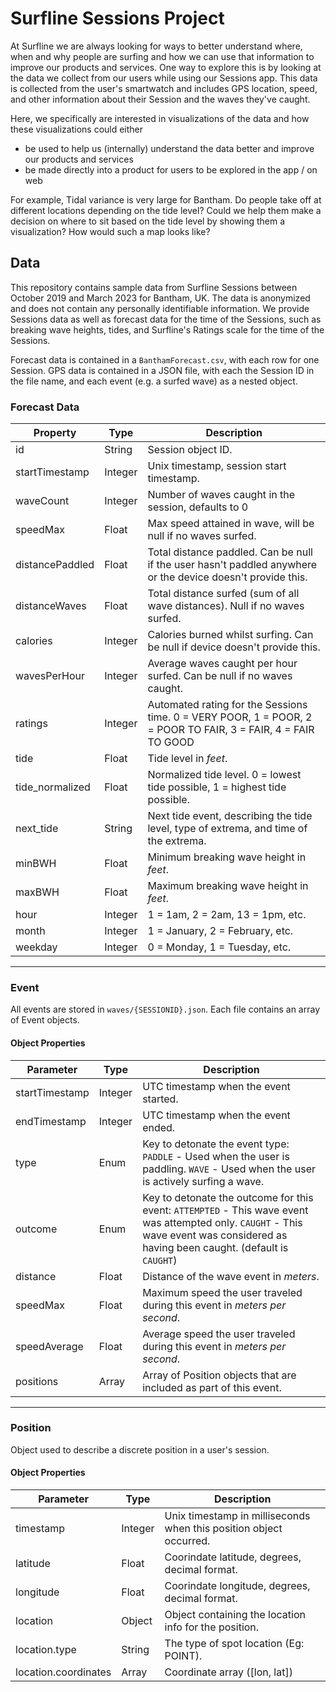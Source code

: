 
# Surfline Sessions Project

At Surfline we are always looking for ways to better understand where, when and why people are surfing and how we can use that information to improve our products and services. One way to explore this is by looking at the data we collect from our users while using our Sessions app. This data is collected from the user's smartwatch and includes GPS location, speed, and other information about their Session and the waves they've caught.

Here, we specifically are interested in visualizations of the data and how these visualizations could either
- be used to help us (internally) understand the data better and improve our products and services
- be made directly into a product for users to be explored in the app / on web

For example, 
Tidal variance is very large for Bantham. Do people take off at different locations depending on the tide level?
Could we help them make a decision on where to sit based on the tide level by showing them a visualization? How would such a map looks like?

## Data

This repository contains sample data from Surfline Sessions between October 2019 and March 2023 for Bantham, UK. The data is anonymized and does not contain any personally identifiable information.
We provide Sessions data as well as forecast data for the time of the Sessions, such as breaking wave heights, tides, and Surfline's Ratings scale for the time of the Sessions.

Forecast data is contained in a `BanthamForecast.csv`, with each row for one Session.
GPS data is contained in a JSON file, with each the Session ID in the file name, and each event (e.g. a surfed wave) as a nested object.

### Forecast Data

| Property            | Type              | Description                                       |
|---------------------|------------------|---------------------------------------------------|
| id | String | Session object ID. |
| startTimestamp | Integer  | Unix timestamp, session start timestamp. |
| waveCount | Integer  | Number of waves caught in the session, defaults to 0 |
| speedMax | Float  | Max speed attained in wave, will be null if no waves surfed. |
| distancePaddled | Float  | Total distance paddled. Can be null if the user hasn't paddled anywhere or the device doesn't provide this.|
| distanceWaves | Float  | Total distance surfed (sum of all wave distances). Null if no waves surfed.|
| calories | Integer  | Calories burned whilst surfing. Can be null if device doesn't provide this.|
| wavesPerHour | Integer  |Average waves caught per hour surfed. Can be null if no waves caught.|
| ratings | Integer | Automated rating for the Sessions time.  0 = VERY POOR, 1 = POOR, 2 = POOR TO FAIR, 3 = FAIR, 4 = FAIR TO GOOD |
| tide	| Float | Tide level in *feet*.
| tide_normalized| Float | Normalized tide level. 0 = lowest tide possible, 1 = highest tide possible. |	
| next_tide| String | Next tide event, describing the tide level, type of extrema, and time of the extrema. |
| minBWH	| Float | Minimum breaking wave height in *feet*. |
| maxBWH| Float | Maximum breaking wave height in *feet*. |
| hour	| Integer |  1 = 1am, 2 = 2am, 13 = 1pm, etc. |
| month	| Integer |  1 = January, 2 = February, etc. |
| weekday| Integer |  0 = Monday, 1 = Tuesday, etc. |

---

### Event

All events are stored in `waves/{SESSIONID}.json`. Each file contains an array of Event objects.


#### Object Properties

| Parameter      | Type    | Description                                                                                      |
| -------------- | ------- | ------------------------------------------------------------------------------------------------ |
| startTimestamp | Integer      | UTC timestamp when the event started.                                                            |
| endTimestamp   | Integer       | UTC timestamp when the event ended.                                                              |
| type           | Enum         | Key to detonate the event type: `PADDLE` - Used when the user is paddling. `WAVE` - Used when the user is actively surfing a wave.                                                                 |
| outcome        | Enum        | Key to detonate the outcome for this event: `ATTEMPTED` - This wave event was attempted only. `CAUGHT` - This wave event was considered as having been caught. (default is `CAUGHT`)         |
| distance   | Float      | Distance of the wave event in *meters*.                                                              |
| speedMax       | Float        | Maximum speed the user traveled during this event in *meters per second*.                        |
| speedAverage   | Float         | Average speed the user traveled during this event in *meters per second*.                        |
| positions      | Array         | Array of Position objects that are included as part of this event.   |

---

### Position

Object used to describe a discrete position in a user's session.

#### Object Properties

| Parameter      | Type    | Description                                                                                      |
| -------------- | -------  | ------------------------------------------------------------------------------------------------ |
| timestamp      | Integer    | Unix timestamp in milliseconds when this position object occurred.                               |
| latitude       | Float        | Coorindate latitude, degrees, decimal format.                                                    |
| longitude      | Float       | Coorindate longitude, degrees, decimal format.                                                   |
| location |    Object    | Object containing the location info for the position. |
| location.type | String  | The type of spot location (Eg: POINT). |
| location.coordinates | Array | Coordinate array ([lon, lat]) |